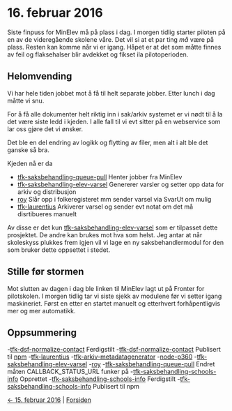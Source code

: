 # 16. februar 2016

Siste finpuss for MinElev må på plass i dag. 
I morgen tidlig starter piloten på en av de videregående skolene våre.
Det vil si at et par ting _må_ være på plass. Resten kan komme når vi er igang.
Håpet er at det som måtte finnes av feil og flaksehalser blir avdekket og fikset ila pilotoperioden.

## Helomvending
Vi har hele tiden jobbet mot å få til helt separate jobber. Etter lunch i dag måtte vi snu.

For å få alle dokumenter helt riktig inn i sak/arkiv systemet er vi nødt til å la det være siste ledd i kjeden.
I alle fall til vi evt sitter på en webservice som lar oss gjøre det vi ønsker.

Det ble en del endring av logikk og flytting av filer, men alt i alt ble det ganske så bra.

Kjeden nå er da
- [tfk-saksbehandling-queue-pull](https://github.com/telemark/tfk-saksbehandling-queue-pull) Henter jobber fra MinElev
- [tfk-saksbehandling-elev-varsel](https://github.com/telemark/tfk-saksbehandling-elev-varsel) Genererer varsler og setter opp data for arkiv og distribusjon
- [roy](https://github.com/telemark/roy) Slår opp i folkeregisteret mm sender varsel via SvarUt om mulig
- [tfk-laurentius](https://github.com/telemark/tfk-laurentius) Arkiverer varsel og sender evt notat om det må disrtibueres manuelt

Av disse er det kun [tfk-saksbehandling-elev-varsel](https://github.com/telemark/tfk-saksbehandling-elev-varsel) som er tilpasset dette prosjektet.
De andre kan brukes mot hva som helst. Jeg antar at når skoleskyss plukkes frem igjen vil vi lage en ny saksbehandlermodul for den som bruker dette 
oppsettet i stedet.

## Stille før stormen
Mot slutten av dagen i dag ble linken til MinElev lagt ut på Fronter for pilotskolen.
I morgen tidlig tar vi siste sjekk av modulene før vi setter igang maskineriet.
Først en etter en startet manuelt og etterhvert forhåpentligvis mer og mer automatikk.

## Oppsummering
-[tfk-dsf-normalize-contact](https://github.com/telemark/tfk-dsf-normalize-contact) Ferdigstilt
-[tfk-dsf-normalize-contact](https://github.com/telemark/tfk-dsf-normalize-contact) Publisert til [npm](https://www.npmjs.com/package/tfk-dsf-normalize-contact)
-[tfk-laurentius](https://github.com/telemark/tfk-laurentius)
-[tfk-arkiv-metadatagenerator](https://github.com/telemark/tfk-arkiv-metadatagenerator)
-[node-p360](https://github.com/telemark/node-p360)
-[tfk-saksbehandling-elev-varsel](https://github.com/telemark/tfk-saksbehandling-elev-varsel)
-[roy](https://github.com/telemark/roy)
-[tfk-saksbehandling-queue-pull](https://github.com/telemark/tfk-saksbehandling-queue-pull) Endret måten CALLBACK_STATUS_URL funker på
-[tfk-saksbehandling-schools-info](https://github.com/telemark/tfk-saksbehandling-schools-info) Opprettet
-[tfk-saksbehandling-schools-info](https://github.com/telemark/tfk-saksbehandling-schools-info) Ferdigstilt
-[tfk-saksbehandling-schools-info](https://github.com/telemark/tfk-saksbehandling-schools-info) Publisert til npm

[<- 15. februar 2016](2016-02-15.md)  |  [Forsiden](../../index.md)